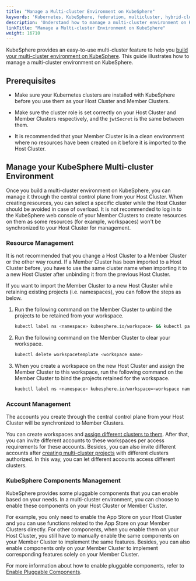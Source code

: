 ```yaml
---
title: "Manage a Multi-cluster Environment on KubeSphere"
keywords: 'Kubernetes, KubeSphere, federation, multicluster, hybrid-cloud'
description: 'Understand how to manage a multi-cluster environment on KubeSphere.'
linkTitle: "Manage a Multi-cluster Environment on KubeSphere"
weight: 16710
---
```


KubeSphere provides an easy-to-use multi-cluster feature to help you [build your multi-cluster environment on KubeSphere](../../../multicluster-management/). This guide illustrates how to manage a multi-cluster environment on KubeSphere.

## Prerequisites

- Make sure your Kubernetes clusters are installed with KubeSphere before you use them as your Host Cluster and Member Clusters. 

- Make sure the cluster role is set correctly on your Host Cluster and Member Clusters respectively, and the `jwtSecret` is the same between them.

- It is recommended that your Member Cluster is in a clean environment where no resources have been created on it before it is imported to the Host Cluster.


## Manage your KubeSphere Multi-cluster Environment

Once you build a multi-cluster environment on KubeSphere, you can manage it through the central control plane from your Host Cluster. When creating resources, you can select a specific cluster while the Host Cluster should be avoided in case of overload. It is not recommended to log in to the KubeSphere web console of your Member Clusters to create resources on them as some resources (for example, workspaces) won't be synchronized to your Host Cluster for management.

### Resource Management

It is not recommended that you change a Host Cluster to a Member Cluster or the other way round. If a Member Cluster has been imported to a Host Cluster before, you have to use the same cluster name when importing it to a new Host Cluster after unbinding it from the previous Host Cluster.

If you want to import the Member Cluster to a new Host Cluster while retaining existing projects (i.e. namespaces), you can follow the steps as below.

1. Run the following command on the Member Cluster to unbind the projects to be retained from your workspace.

   ```bash
   kubectl label ns <namespace> kubesphere.io/workspace- && kubectl patch ns <namespace>   -p '{"metadata":{"ownerReferences":[]}}' --type=merge
   ```

2. Run the following command on the Member Cluster to clear your workspace.

   ```bash
   kubectl delete workspacetemplate <workspace name>
   ```

3. When you create a workspace on the new Host Cluster and assign the Member Cluster to this workspace, run the following command on the Member Cluster to bind the projects retained for the workspace.

   ```bash
   kuebctl label ns <namespace> kubesphere.io/workspace=<workspace name>
   ```

### Account Management

The accounts you create through the central control plane from your Host Cluster will be synchronized to Member Clusters. 

You can create workspaces and [assign different clusters to them](../../../cluster-administration/cluster-settings/cluster-visibility-and-authorization/). After that, you can invite different accounts to these workspaces per access requirements for these accounts. Besides, you can also invite different accounts after [creating multi-cluster projects](../../../project-administration/project-and-multicluster-project/#multi-cluster-projects) with different clusters authorized. In this way, you can let different accounts access different clusters.

### KubeSphere Components Management

KubeSphere provides some pluggable components that you can enable based on your needs. In a multi-cluster environment, you can choose to enable these components on your Host Cluster or Member Cluster.

For example, you only need to enable the App Store on your Host Cluster and you can use functions related to the App Store on your Member Clusters directly. For other components, when you enable them on your Host Cluster, you still have to manually enable the same components on your Member Cluster to implement the same features. Besides, you can also enable components only on your Member Cluster to implement corresponding features solely on your Member Cluster.

For more information about how to enable pluggable components, refer to [Enable Pluggable Components](../../../pluggable-components/).

